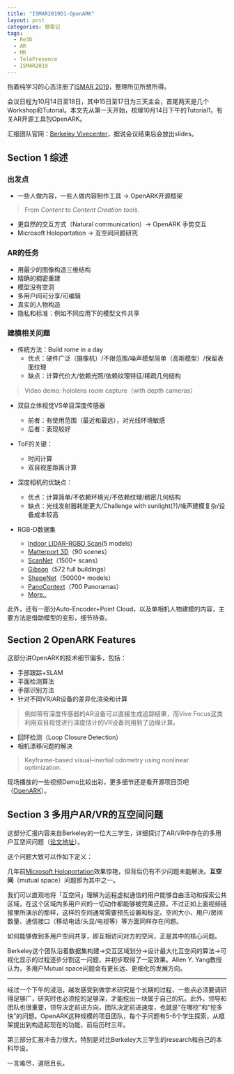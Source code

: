 ```yaml
---
title: "ISMAR2019D1-OpenARK"
layout: post
categories: 做笔记
tags:
  - Re3D
  - AR
  - MR
  - TelePresence
  - ISMAR2019
---
```


抱着纯学习的心态注册了[ISMAR 2019](https://www.ismar19.org/newenweb/index.html)，整理所见所想所得。

<!-- more -->

会议日程为10月14日至18日，其中15日至17日为三天主会，首尾两天是几个Workshop和Tutorial。本文先从第一天开始，梳理10月14日下午的Tutorial1，有关AR开源工具包OpenARK。

汇报团队官网：[Berkeley Vivecenter](https://vivecenter.berkeley.edu/courses/openark-ismar-2019-tutorial/)，据说会议结束后会放出slides。

## Section 1 综述

### 出发点

* 一些人做内容，一些人做内容制作工具 -> OpenARK开源框架

> From *Content* to *Content Creation tools*.

* 更自然的交互方式（Natural communication）-> OpenARK 手势交互
* Microsoft Holoportation -> 互空间问题研究

### AR的任务

- 用最少的图像构造三维结构
- 精确的稠密重建
- 模型没有空洞
- 多用户间可分享/可编辑
- 真实的人物构造
- 隐私和标准：例如不同应用下的模型文件共享

### 建模相关问题

* 传统方法：Build rome in a day
  * 优点：硬件广泛（摄像机）/不限范围/噪声模型简单（高斯模型）/保留表面纹理
  * 缺点：计算代价大/依赖光照/依赖纹理特征/稀疏几何结构

>  Video demo: hololens room capture（with depth cameras）

* 双目立体视觉VS单目深度传感器
  * 前者：有使用范围（最近和最远），对光线环境敏感
  * 后者：表现较好

* ToF的关键：
  * 时间计算
  * 双目视差距离计算

* 深度相机的优缺点：
  * 优点：计算简单/不依赖环境光/不依赖纹理/稠密几何结构
  * 缺点：光线发射器耗能更大/Challenge with sunlight(?)/噪声建模复杂/设备成本较高

* RGB-D数据集
  * [Indoor LIDAR-RGBD Scan](http://redwood-data.org/indoor_lidar_rgbd/download.html)(5 models)
  * [Matterport 3D](https://github.com/niessner/Matterport)（90 scenes）
  * [ScanNet](https://github.com/ScanNet/ScanNet)（1500+ scans）
  * [Gibson](http://gibsonenv.stanford.edu/database/)（572 full buildings）
  * [ShapeNet](https://www.shapenet.org/)（50000+ models）
  * [PanoContext](http://panocontext.cs.princeton.edu/)（700 Panoramas）
  * [More..](http://3dvision.princeton.edu/datasets.html)

此外，还有一部分Auto-Encoder+Point Cloud，以及单相机人物建模的内容，主要方法是借助模型的变形，细节待查。

## Section 2 OpenARK Features

这部分讲OpenARK的技术细节偏多，包括：

* 手部跟踪+SLAM
* 平面检测算法
* 手部识别方法
* 针对不同VR/AR设备的差异化渲染和计算

> 例如带有深度传感器的AR设备可以直接生成追踪结果，而Vive Focus这类利用双目视觉进行深度估计的VR设备则用到了边缘计算。

* 回环检测（Loop Closure Detection）
* 相机漂移问题的解决

> Keyframe-based visual–inertial odometry using nonlinear optimization.

现场播放的一些视频Demo比较出彩，更多细节还是看开源项目页吧（[OpenARK](https://github.com/augcog/OpenARK)）。

## Section 3 多用户AR/VR的互空间问题

这部分汇报内容来自Berkeley的一位大三学生，详细探讨了AR/VR中存在的多用户互空间问题（[论文地址](https://arxiv.org/pdf/1910.05998.pdf)）。

这个问题大致可以作如下定义：

几年前[Microsoft Holoportation](https://www.youtube.com/watch?v=7d59O6cfaM0)效果惊艳，但背后仍有不少问题未能解决。**互空间**（mutual space）问题即为其中之一。

我们可以直观地将「互空间」理解为远程虚拟通信的用户能够自由活动和探索公共区域，在这个区域内多用户间的一切动作都能够被完美还原。不过正如上面视频链接里所演示的那样，这样的空间通常需要预先设置和标定。空间大小、用户/房间数量、通信接口（移动电话/头显/电视等）等方面同样存在问题。

如何能够做到多用户空间共享，即互相访问对方的空间，正是其中的核心问题。

Berkeley这个团队沿着数据集构建->交互区域划分->设计最大化互空间的算法->可视化显示的过程逐步分割这一问题，并初步取得了一定效果。Allen Y. Yang教授认为，多用户Mutual space问题会有更长远、更细化的发展方向。

---

经过一个下午的浸泡，越发感受到做学术研究是个长期的过程，一些点必须要调研得足够广，研究时也必须挖的足够深，才能挖出一块属于自己的坑。此外，领导和团队也很重要，领导决定前进方向，团队决定前进速度，也就是“在哪挖”和“挖多快”的问题。OpenARK这种规模的项目团队，每个子问题有5-6个学生探索，从框架提出到构造起现在的功能，前后历时三年。

第三部分汇报冲击力很大，特别是对比Berkeley大三学生的research和自己的本科毕设。

一言难尽，道阻且长。